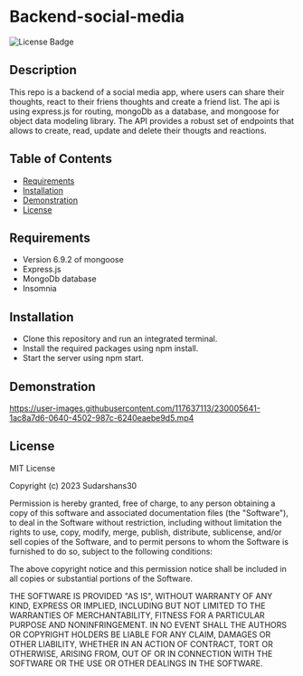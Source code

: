 # Backend-social-media
![License Badge](https://img.shields.io/badge/license-MIT-green.svg)
## Description
This repo is a backend of a social media app, where users can share their thoughts, react to their friens thoughts and create a friend list. The api is using express.js for routing, mongoDb as a database, and mongoose for object data modeling library. The API provides a robust set of endpoints that allows to create, read, update and delete their thougts and reactions.


## Table of Contents

* [Requirements](#Requirements)
* [Installation](#Installation)
* [Demonstration](#Demonstration)
* [License](#License)


## Requirements
* Version 6.9.2 of mongoose
* Express.js
* MongoDb database
* Insomnia

## Installation
* Clone this repository and run an integrated terminal.
* Install the required packages using npm install.
* Start the server using npm start.




## Demonstration




https://user-images.githubusercontent.com/117637113/230005641-1ac8a7d6-0640-4502-987c-6240eaebe9d5.mp4


## License

MIT License

Copyright (c) 2023 Sudarshans30

Permission is hereby granted, free of charge, to any person obtaining a copy
of this software and associated documentation files (the "Software"), to deal
in the Software without restriction, including without limitation the rights
to use, copy, modify, merge, publish, distribute, sublicense, and/or sell
copies of the Software, and to permit persons to whom the Software is
furnished to do so, subject to the following conditions:

The above copyright notice and this permission notice shall be included in all
copies or substantial portions of the Software.

THE SOFTWARE IS PROVIDED "AS IS", WITHOUT WARRANTY OF ANY KIND, EXPRESS OR
IMPLIED, INCLUDING BUT NOT LIMITED TO THE WARRANTIES OF MERCHANTABILITY,
FITNESS FOR A PARTICULAR PURPOSE AND NONINFRINGEMENT. IN NO EVENT SHALL THE
AUTHORS OR COPYRIGHT HOLDERS BE LIABLE FOR ANY CLAIM, DAMAGES OR OTHER
LIABILITY, WHETHER IN AN ACTION OF CONTRACT, TORT OR OTHERWISE, ARISING FROM,
OUT OF OR IN CONNECTION WITH THE SOFTWARE OR THE USE OR OTHER DEALINGS IN THE
SOFTWARE.
